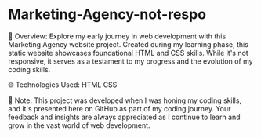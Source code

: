 # Marketing-Agency-not-respo
🚀 Overview:
Explore my early journey in web development with this Marketing Agency website project. Created during my learning phase, this static website showcases foundational HTML and CSS skills. While it's not responsive, it serves as a testament to my progress and the evolution of my coding skills.

🌐 Technologies Used:
HTML
CSS

📝 Note:
This project was developed when I was honing my coding skills, and it's presented here on GitHub as part of my coding journey. Your feedback and insights are always appreciated as I continue to learn and grow in the vast world of web development.
